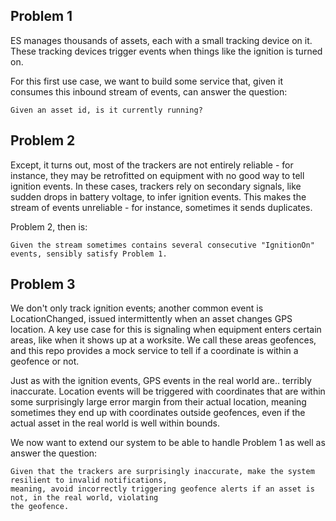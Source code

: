 
## Problem 1

ES manages thousands of assets, each with a small tracking device on it. These tracking devices
trigger events when things like the ignition is turned on.

For this first use case, we want to build some service that, given it consumes this inbound stream
of events, can answer the question:

    Given an asset id, is it currently running?


## Problem 2

Except, it turns out, most of the trackers are not entirely reliable - for instance, they may be
retrofitted on equipment with no good way to tell ignition events. In these cases, trackers rely on
secondary signals, like sudden drops in battery voltage, to infer ignition events. This makes the
stream of events unreliable - for instance, sometimes it sends duplicates.

Problem 2, then is:

    Given the stream sometimes contains several consecutive "IgnitionOn" events, sensibly satisfy Problem 1.


## Problem 3

We don't only track ignition events; another common event is LocationChanged, issued intermittently when
an asset changes GPS location. A key use case for this is signaling when equipment enters certain areas,
like when it shows up at a worksite. We call these areas geofences, and this repo provides a mock service
to tell if a coordinate is within a geofence or not.

Just as with the ignition events, GPS events in the real world are.. terribly inaccurate. Location events
will be triggered with coordinates that are within some surprisingly large error margin from their actual
location, meaning sometimes they end up with coordinates outside geofences, even if the actual asset in the
real world is well within bounds.

We now want to extend our system to be able to handle Problem 1 as well as answer the question:

    Given that the trackers are surprisingly inaccurate, make the system resilient to invalid notifications,
    meaning, avoid incorrectly triggering geofence alerts if an asset is not, in the real world, violating
    the geofence.
